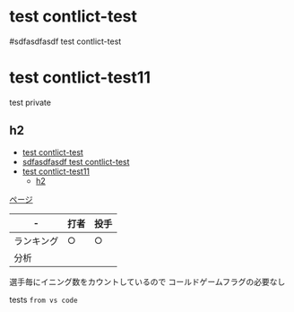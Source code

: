 # test contlict-test
#sdfasdfasdf test contlict-test
# test contlict-test11
test private


## h2

<!-- TOC -->

- [test contlict-test](#test-contlict-test)
- [sdfasdfasdf test contlict-test](#sdfasdfasdf-test-contlict-test)
- [test contlict-test11](#test-contlict-test11)
    - [h2](#h2)

<!-- /TOC -->
[ページ](https://tohshige.github.io/test/)

| -     | 打者  | 投手  |
|-------|-----|-----|
| ランキング | ○   | ○   |
| 分析    |     |     |

選手毎にイニング数をカウントしているので
コールドゲームフラグの必要なし


tests
`from vs code`
